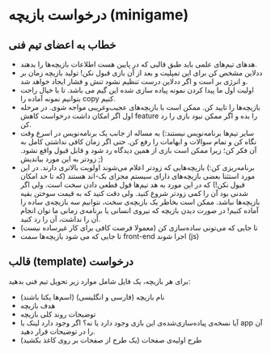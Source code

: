 # درخواست بازیچه (minigame)

## خطاب به اعضای تیم فنی
- هدهای تیم‌های علمی باید طبق قالبی که در پایین هست اطلاعات بازیچه‌ها را بدهند.
- ددلاین مشخص کن برای این تمپلیت و بعد از آن بازی قبول نکن! تولید بازیچه زمان بر و انرژی بر است و اگر ددلاین درست تنظیم نشود تنش و فشار ایجاد خواهد شد.
- اولیت اول ما پیدا کردن نمونه پیاده سازی شده این گیم می باشد. تا با خیال راحت بتوانیم نمونه آماده را copy کنیم.
- بازیچه‌ها را تایید کن. ممکن است با بازیچه‌های عجیب‌و‌‌غریبی مواجه شوی. در مرحله اول اگر امکان داشت درخواست کاهش feature را بده و اگر ممکن نبود بازی را رد کن.
- سایر تیم‌ها برنامه‌نویس نیستند:) به مساله از جانب یک برنامه‌نویس در اسرع وقت نگاه کن و تمام سوالات و ابهامات را رفع کن. حتی اگر زمان کافی نداشتی کامل به آن فکر کن؛ زیرا ممکن است بازی از همین دیدگاه رد شود و قابل قبول واقع نشود. زودتر به این مورد بیاندیش ;)
- برنامه‌ریزی کن:) بازیچه‌هایی که زودتر اعلام می‌شوند اولویت بالاتری دارند. در این مورد استثنا بعضی بازیچه‌های دارای سیستم مجزای بک-اند هستند (که تا حد امکان قبول نکن!) که در این مورد به هد تیم‌ها قول قطعی دادن سخت است. ولی اگر شدنی بود آن را کمی زودتر شروع کنید. ولی دقت کنید که به قیمت سوختن بقیه بازیچه‌ها نباشد. ممکن است بخاطر یک بازیچه‌ی سخت، نتوانیم سه بازیچه‌ی ساده را آماده کنیم! در صورت دیدن بازیچه که نیروی انسانی یا برنامه‌ی زمانی ما توان انجام آن را نداشت، آن را رد کنید.
- تا جایی که می‌تونی ساده‌سازی کن (معمولا فرصت کافی برای کار غیر‌ساده نیست)
- تا جایی که می شود بازیچه‌ها سمت front-end اجرا شوند (js)

## قالب (template) درخواست
برای هر بازیچه، یک فایل شامل موارد زیر تحویل تیم فنی بدهید:
- نام بازیچه (فارسی و انگلیسی) (اسم‌ها یکتا باشند)
- هدف بازیچه
- توضیحات روند کلی بازیچه
- آیا نسخه‌ی پیاده‌سازی‌شده‌ی این بازی وجود دارد یا نه؟ اگر وجود دارد لینک یا app آن را در توضیحات قرار دهید.
- طرح اولیه‌ی صفحات (یک طرح از صفحات بر روی کاغذ بکشید)
